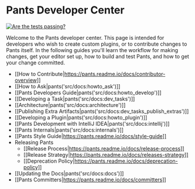 Pants Developer Center
======================

<div class="ci-status">
<a href="https://travis-ci.org/pantsbuild/pants">
  <img src="https://travis-ci.org/pantsbuild/pants.png?branch=master"
       alt="Are the tests passing?" title="Are the tests passing?"></a><br>
</div>

Welcome to the Pants developer center. This page is intended for developers who wish to create
custom plugins, or to contribute changes to Pants itself. In the following guides you'll
learn the workflow for making changes, get your editor set up, how to build and test Pants, and
how to get your change committed.

+ [[How to Contribute|https://pants.readme.io/docs/contributor-overview]]
+ [[How to Ask|pants('src/docs:howto_ask')]]
+ [[Pants Developers Guide|pants('src/docs:howto_develop')]]
+ [[Developing a Task|pants('src/docs:dev_tasks')]]
+ [[Architecture|pants('src/docs:architecture')]]
+ [[Publishing Extra Artifacts|pants('src/docs:dev_tasks_publish_extras')]]
+ [[Developing a Plugin|pants('src/docs:howto_plugin')]]
+ [[Pants Development with IntelliJ IDEA|pants('src/docs:intellij')]]
+ [[Pants Internals|pants('src/docs:internals')]]
+ [[Pants Style Guide|https://pants.readme.io/docs/style-guide]]
+ Releasing Pants
    + [[Release Process|https://pants.readme.io/docs/release-process]]
    + [[Release Strategy|https://pants.readme.io/docs/releases-strategy]]
    + [[Deprecation Policy|https://pants.readme.io/docs/deprecation-policy]]
+ [[Updating the Docs|pants('src/docs:docs')]]
+ [[Pants Committers|https://pants.readme.io/docs/committers]]
